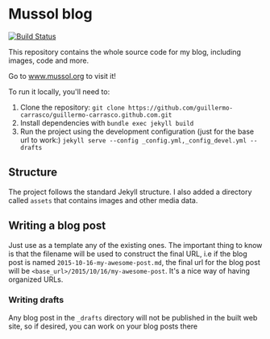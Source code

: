 # Mussol blog

[![Build Status](https://travis-ci.org/guillermo-carrasco/guillermo-carrasco.github.com.svg?branch=master)](https://travis-ci.org/guillermo-carrasco/guillermo-carrasco.github.com)

This repository contains the whole source code for my blog, including images,
code and more.

Go to www.mussol.org to visit it!

To run it locally, you'll need to:

1. Clone the repository: `git clone https://github.com/guillermo-carrasco/guillermo-carrasco.github.com.git`
2. Install dependencies with `bundle exec jekyll build`
3. Run the project using the development configuration (just for the base url to work:)
`jekyll serve --config _config.yml,_config_devel.yml --drafts`

## Structure
The project follows the standard Jekyll structure. I also added a directory called
`assets` that contains images and other media data.

## Writing a blog post
Just use as a template any of the existing ones. The important thing to know is
that the filename will be used to construct the final URL, i.e if the blog post is
named `2015-10-16-my-awesome-post.md`, the final url for the blog post will be
`<base_url>/2015/10/16/my-awesome-post`. It's a nice way of having organized URLs.

### Writing drafts
Any blog post in the `_drafts` directory will not be published in the built web site,
so if desired, you can work on your blog posts there
